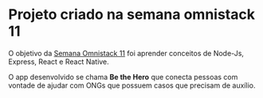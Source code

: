 # Projeto criado na semana omnistack 11

O objetivo da [Semana Omnistack 11](https://rocketseat.com.br/week/inscricao/11.0) foi aprender conceitos de Node-Js, Express, React e React Native. 

O app desenvolvido se chama **Be the Hero** que conecta pessoas com vontade de ajudar com ONGs que possuem casos que precisam de auxílio.

